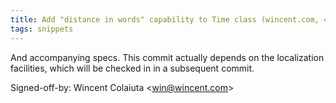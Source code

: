```yaml
---
title: Add "distance in words" capability to Time class (wincent.com, 471fe24)
tags: snippets
---
```


And accompanying specs. This commit actually depends on the localization facilities, which will be checked in in a subsequent commit.

Signed-off-by: Wincent Colaiuta &lt;win@wincent.com&gt;
